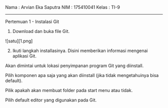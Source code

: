 Nama	: Arvian Eka Saputra
NIM	: 175410041
Kelas	: TI-9
________________________________________
Pertemuan 1 - Instalasi Git

1.	Download dan buka file Git.

![satu][1.png]


2.	Ikuti langkah installasinya.
Disini memberikan informasi mengenai aplikasi Git.
 

Akan dimintai untuk lokasi penyimpanan program Git yang diinstall.
 
 
Pilih komponen apa saja yang akan diinstall (jika tidak mengetahuinya bisa default).
 

Pilik apakah akan membuat folder pada start menu atau tidak.
  
 
Pilih default editor yang digunakan pada Git.
 
 
 
 
 
 
 
 
 
